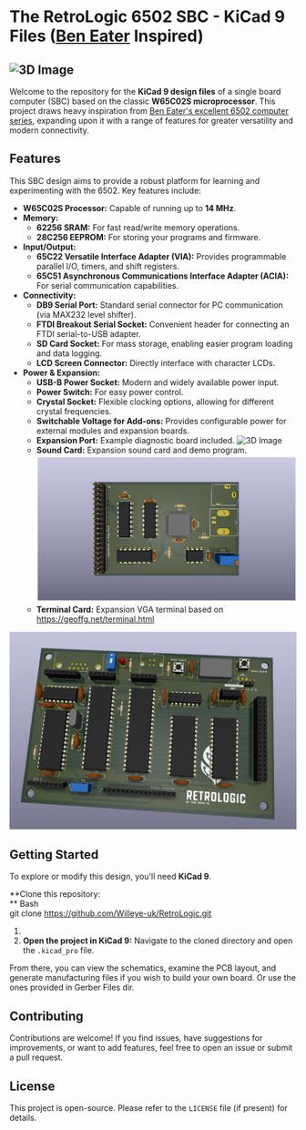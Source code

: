 # **The RetroLogic 6502 SBC - KiCad 9 Files ([Ben Eater](https://eater.net/6502) Inspired)**

![3D Image](png/newlogo2.png)
---

Welcome to the repository for the **KiCad 9 design files** of a single board computer (SBC) based on the classic **W65C02S microprocessor**. This project draws heavy inspiration from [Ben Eater's excellent 6502 computer series](https://eater.net/6502), expanding upon it with a range of features for greater versatility and modern connectivity.


## **Features**

This SBC design aims to provide a robust platform for learning and experimenting with the 6502. Key features include:



* **W65C02S Processor:** Capable of running up to **14 MHz**.
* **Memory:**
    * **62256 SRAM:** For fast read/write memory operations.
    * **28C256 EEPROM:** For storing your programs and firmware.
* **Input/Output:**
    * **65C22 Versatile Interface Adapter (VIA):** Provides programmable parallel I/O, timers, and shift registers.
    * **65C51 Asynchronous Communications Interface Adapter (ACIA):** For serial communication capabilities.
* **Connectivity:**
    * **DB9 Serial Port:** Standard serial connector for PC communication (via MAX232 level shifter).
    * **FTDI Breakout Serial Socket:** Convenient header for connecting an FTDI serial-to-USB adapter.
    * **SD Card Socket:** For mass storage, enabling easier program loading and data logging.
    * **LCD Screen Connector:** Directly interface with character LCDs.
* **Power & Expansion:**
    * **USB-B Power Socket:** Modern and widely available power input.
    * **Power Switch:** For easy power control.
    * **Crystal Socket:** Flexible clocking options, allowing for different crystal frequencies.
    * **Switchable Voltage for Add-ons:** Provides configurable power for external modules and expansion boards.
    * **Expansion Port:** Example diagnostic board included.
    ![3D Image](png/Diag_Board.png)
    * **Sound Card:** Expansion sound card and demo program.
    ![3D Image](png/SoundCard.png)
    * **Terminal Card:** Expansion VGA terminal based on https://geoffg.net/terminal.html


![3D Image](png/6502pc.png)

## **Getting Started**

To explore or modify this design, you'll need **KiCad 9**.

**Clone this repository: \
** Bash \
git clone https://github.com/Willeye-uk/RetroLogic.git



1. 
2. **Open the project in KiCad 9:** Navigate to the cloned directory and open the `.kicad_pro` file.

From there, you can view the schematics, examine the PCB layout, and generate manufacturing files if you wish to build your own board. Or use the ones provided in Gerber Files dir.


## **Contributing**

Contributions are welcome! If you find issues, have suggestions for improvements, or want to add features, feel free to open an issue or submit a pull request.


## **License**

This project is open-source. Please refer to the `LICENSE` file (if present) for details.
